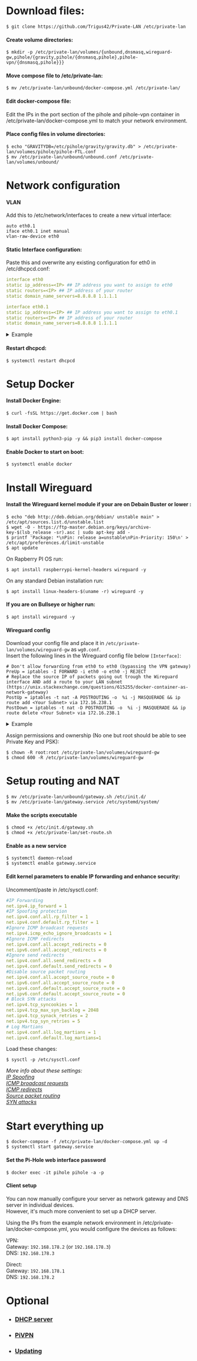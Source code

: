 # Download files:

    $ git clone https://github.com/Trigus42/Private-LAN /etc/private-lan

#### Create volume directories:

    $ mkdir -p /etc/private-lan/volumes/{unbound,dnsmasq,wireguard-gw,pihole/{gravity,pihole/{dnsmasq,pihole},pihole-vpn/{dnsmasq,pihole}}}

#### Move compose file to /etc/private-lan:

    $ mv /etc/private-lan/unbound/docker-compose.yml /etc/private-lan/

#### Edit docker-compose file:

Edit the IPs in the port section of the pihole and pihole-vpn container in /etc/private-lan/docker-compose.yml to match your network environment.

#### Place config files in volume directories:

```
$ echo "GRAVITYDB=/etc/pihole/gravity/gravity.db" > /etc/private-lan/volumes/pihole/pihole-FTL.conf
$ mv /etc/private-lan/unbound/unbound.conf /etc/private-lan/volumes/unbound/
```

# Network configuration

#### VLAN
Add this to /etc/network/interfaces to create a new virtual interface:

```
auto eth0.1
iface eth0.1 inet manual
vlan-raw-device eth0
```

#### Static Interface configuration:
Paste this and overwrite any existing configuration for eth0 in /etc/dhcpcd.conf: 

```yaml
interface eth0
static ip_address=<IP> ## IP address you want to assign to eth0
static routers=<IP> ## IP address of your router
static domain_name_servers=8.8.8.8 1.1.1.1

interface eth0.1
static ip_address=<IP> ## IP address you want to assign to eth0.1
static routers=<IP> ## IP address of your router
static domain_name_servers=8.8.8.8 1.1.1.1
``` 

<details>
<summary>Example</summary>

```yaml
interface eth0
static ip_address=192.168.178.2
static routers=192.168.178.1
static domain_name_servers=8.8.8.8 1.1.1.1

interface eth0.1
static ip_address=192.168.178.3
static routers=192.168.178.1
static domain_name_servers=8.8.8.8 1.1.1.1
``` 
</details>

#### Restart dhcpcd:

    $ systemctl restart dhcpcd

# Setup Docker

#### Install Docker Engine:

    $ curl -fsSL https://get.docker.com | bash

#### Install Docker Compose:

    $ apt install python3-pip -y && pip3 install docker-compose

#### Enable Docker to start on boot:

    $ systemctl enable docker


# Install Wireguard
#### Install the Wireguard kernel module if your are on Debain Buster or lower :

```
$ echo "deb http://deb.debian.org/debian/ unstable main" > /etc/apt/sources.list.d/unstable.list
$ wget -O - https://ftp-master.debian.org/keys/archive-key-$(lsb_release -sr).asc | sudo apt-key add -
$ printf 'Package: *\nPin: release a=unstable\nPin-Priority: 150\n' > /etc/apt/preferences.d/limit-unstable
$ apt update
```
On Rapberry PI OS run:

    $ apt install raspberrypi-kernel-headers wireguard -y

On any standard Debian installation run:

    $ apt install linux-headers-$(uname -r) wireguard -y

#### If you are on Bullseye or higher run:

    $ apt install wireguard -y

#### Wireguard config

Download your config file and place it in ```/etc/private-lan/volumes/wireguard-gw``` as ```wg0.conf```.  
Insert the following lines in the Wireguard config file below `[Interface]`:
```
# Don't allow forwarding from eth0 to eth0 (bypassing the VPN gateway)
PreUp = iptables -I FORWARD -i eth0 -o eth0 -j REJECT
# Replace the source IP of packets going out trough the Wireguard interface AND add a route to your LAN subnet (https://unix.stackexchange.com/questions/615255/docker-container-as-network-gateway)
PostUp = iptables -t nat -A POSTROUTING -o  %i -j MASQUERADE && ip route add <Your Subnet> via 172.16.238.1
PostDown = iptables -t nat -D POSTROUTING -o  %i -j MASQUERADE && ip route delete <Your Subnet> via 172.16.238.1
```

<details>
<summary>Example</summary>

```
[Interface]
PrivateKey = ...
Address = 100.64.67.64/32
DNS = 10.255.255.3

PreUp = iptables -I FORWARD -i eth0 -o eth0 -j REJECT
PostUp = iptables -t nat -A POSTROUTING -o  %i -j MASQUERADE && ip route add 192.168.178.0/24 via 172.16.238.1
PostDown = iptables -t nat -D POSTROUTING -o  %i -j MASQUERADE && ip route delete 192.168.178.0/24 via 172.16.238.1

[Peer]
PublicKey = ...
AllowedIPs = 0.0.0.0/0
Endpoint = lon-229-wg.whiskergalaxy.com:443
PresharedKey = ...
```
</details>

Assign permissions and ownership (No one but root should be able to see Private Key and PSK):

    $ chown -R root:root /etc/private-lan/volumes/wireguard-gw
    $ chmod 600 -R /etc/private-lan/volumes/wireguard-gw

# Setup routing and NAT

```
$ mv /etc/private-lan/unbound/gateway.sh /etc/init.d/
$ mv /etc/private-lan/gateway.service /etc/systemd/system/
```

#### Make the scripts executable
```
$ chmod +x /etc/init.d/gateway.sh
$ chmod +x /etc/private-lan/set-route.sh
```

#### Enable as a new service
```
$ systemctl daemon-reload
$ systemctl enable gateway.service
```

#### Edit kernel parameters to enable IP forwarding and enhance security:
Uncomment/paste in /etc/sysctl.conf:  
```yaml
#IP Forwarding
net.ipv4.ip_forward = 1
#IP Spoofing protection
net.ipv4.conf.all.rp_filter = 1
net.ipv4.conf.default.rp_filter = 1
#Ignore ICMP broadcast requests
net.ipv4.icmp_echo_ignore_broadcasts = 1
#Ignore ICMP redirects
net.ipv4.conf.all.accept_redirects = 0
net.ipv6.conf.all.accept_redirects = 0
#Ignore send redirects
net.ipv4.conf.all.send_redirects = 0
net.ipv4.conf.default.send_redirects = 0
#Disable source packet routing
net.ipv4.conf.all.accept_source_route = 0
net.ipv6.conf.all.accept_source_route = 0
net.ipv4.conf.default.accept_source_route = 0
net.ipv6.conf.default.accept_source_route = 0
# Block SYN attacks
net.ipv4.tcp_syncookies = 1
net.ipv4.tcp_max_syn_backlog = 2048
net.ipv4.tcp_synack_retries = 2
net.ipv4.tcp_syn_retries = 5
# Log Martians
net.ipv4.conf.all.log_martians = 1
net.ipv4.conf.default.log_martians=1
```
Load these changes:  

    $ sysctl -p /etc/sysctl.conf 

*More info about these settings:  
[IP Spoofing](http://tldp.org/HOWTO/Adv-Routing-HOWTO/lartc.kernel.rpf.html)  
[ICMP broadcast requests](https://www.cloudflare.com/learning/ddos/smurf-ddos-attack/)  
[ICMP redirects](https://askubuntu.com/questions/118273/what-are-icmp-redirects-and-should-they-be-blocked)  
[Source packet routing](https://www.ccexpert.us/basic-security-services/disable-ip-source-routing.html)  
[SYN attacks](https://www.symantec.com/connect/articles/hardening-tcpip-stack-syn-attacks)*

# Start everything up

    $ docker-compose -f /etc/private-lan/docker-compose.yml up -d
    $ systemctl start gateway.service

#### Set the Pi-Hole web interface password

    $ docker exec -it pihole pihole -a -p

#### Client setup

You can now manually configure your server as network gateway and DNS server in individual devices.  
However, it's much more convenient to set up a DHCP server.  

Using the IPs from the example network environment in /etc/private-lan/docker-compose.yml, you would configure the devices as follows:

VPN:  
Gateway: `192.168.178.2` (or `192.168.178.3`)  
DNS: `192.168.178.3`

Direct:  
Gateway: `192.168.178.1`  
DNS: `192.168.178.2`


# Optional

- ### [DHCP server](DHCP.md)
- ### [PiVPN](PiVPN.md)
- ### [Updating](update.md)
